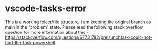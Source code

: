 # vscode-tasks-error

This is a working folder/file structure, I am keeping the original branch as main in the "problem" state. Please read the following stack overflow question for more information about this - https://stackoverflow.com/questions/67731782/prelaunchtask-could-not-find-the-task-powershell.
